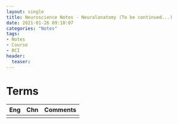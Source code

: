 ```yaml
---
layout: single
title: Neuroscience Notes - Neuralanatomy (To be continued...)
date: 2021-01-26 09:10:07
categories: "Notes"
tags:
- Notes
- Course
- BCI
header:
  teaser: 
---
```


# Terms

| Eng | Chn | Comments |
| --- | --- | -------- |
|     |     |          |
